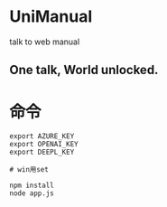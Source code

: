 # UniManual
talk to web manual 
## One talk, World unlocked.

# 命令

```
export AZURE_KEY
export OPENAI_KEY
export DEEPL_KEY 

# win用set
```

```
npm install
node app.js
```
